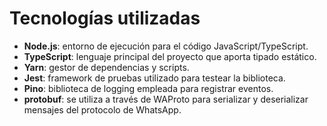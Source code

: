 # Tecnologías utilizadas

- **Node.js**: entorno de ejecución para el código JavaScript/TypeScript.
- **TypeScript**: lenguaje principal del proyecto que aporta tipado estático.
- **Yarn**: gestor de dependencias y scripts.
- **Jest**: framework de pruebas utilizado para testear la biblioteca.
- **Pino**: biblioteca de logging empleada para registrar eventos.
- **protobuf**: se utiliza a través de WAProto para serializar y deserializar mensajes del protocolo de WhatsApp.
